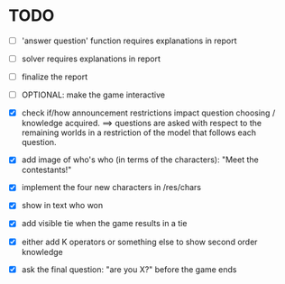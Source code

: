 # TODO

- [ ] 'answer question' function requires explanations in report
- [ ] solver requires explanations in report
- [ ] finalize the report

- [ ] OPTIONAL: make the game interactive

- [x] check if/how announcement restrictions impact question choosing / knowledge acquired. ==> questions are asked with respect to the remaining worlds in a restriction of the model that follows each question.
- [x] add image of who's who (in terms of the characters): "Meet the contestants!"
- [x] implement the four new characters in /res/chars
- [x] show in text who won
- [x] add visible tie when the game results in a tie
- [x] either add K operators or something else to show second order knowledge
- [x] ask the final question: "are you X?" before the game ends

